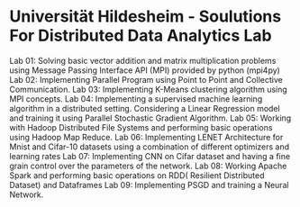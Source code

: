 # Universität Hildesheim - Soulutions For Distributed Data Analytics Lab

Lab 01: Solving basic vector addition and matrix multiplication problems using Message Passing Interface API (MPI) provided by python (mpi4py)
Lab 02: Implementing Parallel Program using Point to Point and Collective Communication.
Lab 03: Implementing K-Means clustering algorithm using MPI concepts.
Lab 04: Implementing a supervised machine learning algorithm in a distributed setting. Considering a Linear Regression model and training it using Parallel Stochastic Gradient Algorithm.
Lab 05:  Working with Hadoop Distributed File Systems and performing basic operations using Hadoop Map Reduce.
Lab 06: Implementing LENET Architecture for Mnist and Cifar-10 datasets using a combination of different optimizers and learning rates
Lab 07: Implementing CNN on Cifar dataset and having a fine grain control over the parameters of the network.
Lab 08: Working Apache Spark and performing basic operations on RDD( Resilient Distributed Dataset) and Dataframes
Lab 09:  Implementing PSGD and training a Neural Network.
